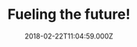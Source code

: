 ---
campaign-uuid: "c-0323ffef-835c-4e39-86e7-bad39f053458"
type: "Offer"
category: "Offer"
date: "2018-02-22T11:04:59.000Z"
end-date: "2018-05-31T23:59:00.000Z"
disable-form: false
is_promoted: false
has_entry_page: false
title: "Fueling the future!"
competition-description: "In need to start eating healthy? If the answer is YES we\
  \ have the solution! Theres so many blenders in the market but we are more than\
  \ happy to introduce you to the only one, The NutriBullet! \r\nVegetables, fruits,\
  \ nuts, seeds…the Nutribullet transforms ordinary foods into extraordinary nutrition,\
  \ exceptional liquid fuel for your body! \r\n<p>Get it now and have 2 amazing NutriBullets\
  \ for the prize of 1!</p>"
banner-img: "https://assets.expresslyapp.com/asset-e0468bc9-361e-4ea9-b5f5-43e23984c6dd.jpg"
logo-left-href: "https://www.nutribullet.com/"
logo-left-image: "https://assets.expresslyapp.com/f07f3844-6b9b-4d8b-ba9b-007aa1706778-thumb.png"
logo-left-title: "NutriBullet"
has-winner: false
---